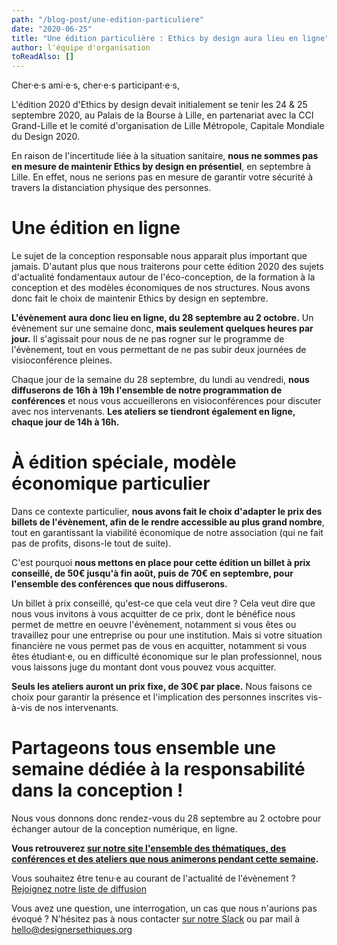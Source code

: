 ```yaml
---
path: "/blog-post/une-edition-particuliere"
date: "2020-06-25"
title: "Une édition particulière : Ethics by design aura lieu en ligne"
author: l'équipe d'organisation
toReadAlso: []
---
```


Cher·e·s ami·e·s, cher·e·s participant·e·s,

L'édition 2020 d'Ethics by design devait initialement se tenir les 24 & 25 septembre 2020, au Palais de la Bourse à Lille, en partenariat avec la CCI Grand-Lille et le comité d'organisation de Lille Métropole, Capitale Mondiale du Design 2020.

En raison de l'incertitude liée à la situation sanitaire, **nous ne sommes pas en mesure de maintenir Ethics by design en présentiel**, en septembre à Lille. En effet, nous ne serions pas en mesure de garantir votre sécurité à travers la distanciation physique des personnes.

# Une édition en ligne

Le sujet de la conception responsable nous apparait plus important que jamais. D'autant plus que nous traiterons pour cette édition 2020 des sujets d'actualité fondamentaux autour de l'éco-conception, de la formation à la conception et des modèles économiques de nos structures. Nous avons donc fait le choix de maintenir Ethics by design en septembre.

**L'évènement aura donc lieu en ligne, du 28 septembre au 2 octobre.** Un évènement sur une semaine donc, **mais seulement quelques heures par jour.** Il s'agissait pour nous de ne pas rogner sur le programme de l'évènement, tout en vous permettant de ne pas subir deux journées de visioconférence pleines.

Chaque jour de la semaine du 28 septembre, du lundi au vendredi, **nous diffuserons de 16h à 19h l'ensemble de notre programmation de conférences** et nous vous accueillerons en visioconférences pour discuter avec nos intervenants. **Les ateliers se tiendront également en ligne, chaque jour de 14h à 16h.**

# À édition spéciale, modèle économique particulier

Dans ce contexte particulier, **nous avons fait le choix d'adapter le prix des billets de l'évènement, afin de le rendre accessible au plus grand nombre**, tout en garantissant la viabilité économique de notre association (qui ne fait pas de profits, disons-le tout de suite).

C'est pourquoi **nous mettons en place pour cette édition un billet à prix conseillé, de 50€ jusqu'à fin août, puis de 70€ en septembre, pour l'ensemble des conférences que nous diffuserons.** 

Un billet à prix conseillé, qu'est-ce que cela veut dire ? Cela veut dire que nous vous invitons à vous acquitter de ce prix, dont le bénéfice nous permet de mettre en oeuvre l'évènement, notamment si vous êtes ou travaillez pour une entreprise ou pour une institution. Mais si votre situation financière ne vous permet pas de vous en acquitter, notamment si vous êtes étudiant·e, ou en difficulté économique sur le plan professionnel, nous vous laissons juge du montant dont vous pouvez vous acquitter.

**Seuls les ateliers auront un prix fixe, de 30€ par place.** Nous faisons ce choix pour garantir la présence et l'implication des personnes inscrites vis-à-vis de nos intervenants.

# Partageons tous ensemble une semaine dédiée à la responsabilité dans la conception !

Nous vous donnons donc rendez-vous du 28 septembre au 2 octobre pour échanger autour de la conception numérique, en ligne.

**Vous retrouverez [sur notre site l'ensemble des thématiques, des conférences et des ateliers que nous animerons pendant cette semaine](https://2020.ethicsbydesign.fr/programme).**

Vous souhaitez être tenu·e au courant de l'actualité de l'évènement ? [Rejoignez notre liste de diffusion](https://landing.mailerlite.com/webforms/landing/f5q1g0)

Vous avez une question, une interrogation, un cas que nous n'aurions pas évoqué ? N'hésitez pas à nous contacter [sur notre Slack](http://slack.designersethiques.org) ou par mail à hello@designersethiques.org
